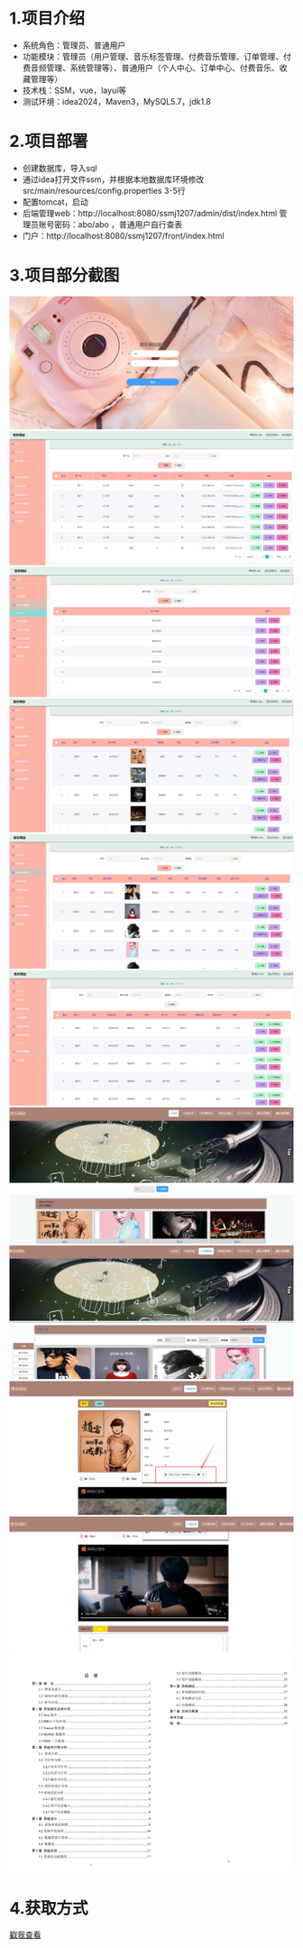 # 1.项目介绍
- 系统角色：管理员、普通用户
- 功能模块：管理员（用户管理、音乐标签管理、付费音乐管理、订单管理、付费音频管理、系统管理等）、普通用户（个人中心、订单中心、付费音乐、收藏管理等）
- 技术栈：SSM，vue，layui等
- 测试环境：idea2024，Maven3，MySQL5.7，jdk1.8
# 2.项目部署
- 创建数据库，导入sql
- 通过idea打开文件ssm，并根据本地数据库环境修改src/main/resources/config.properties 3-5行
- 配置tomcat，启动
- 后端管理web：http://localhost:8080/ssmj1207/admin/dist/index.html 管理员账号密码：abo/abo ，普通用户自行查表
- 门户：http://localhost:8080/ssmj1207/front/index.html
# 3.项目部分截图
![输入图片说明](1.png)
![输入图片说明](2.png)
![输入图片说明](3.png)
![输入图片说明](4.png)
![输入图片说明](5.png)
![输入图片说明](6.png)
![输入图片说明](7.png)
![输入图片说明](8.png)
![输入图片说明](9.png)
![输入图片说明](91.png)
![输入图片说明](92.png)

# 4.获取方式
[戳我查看](https://gitee.com/aven999/mall)